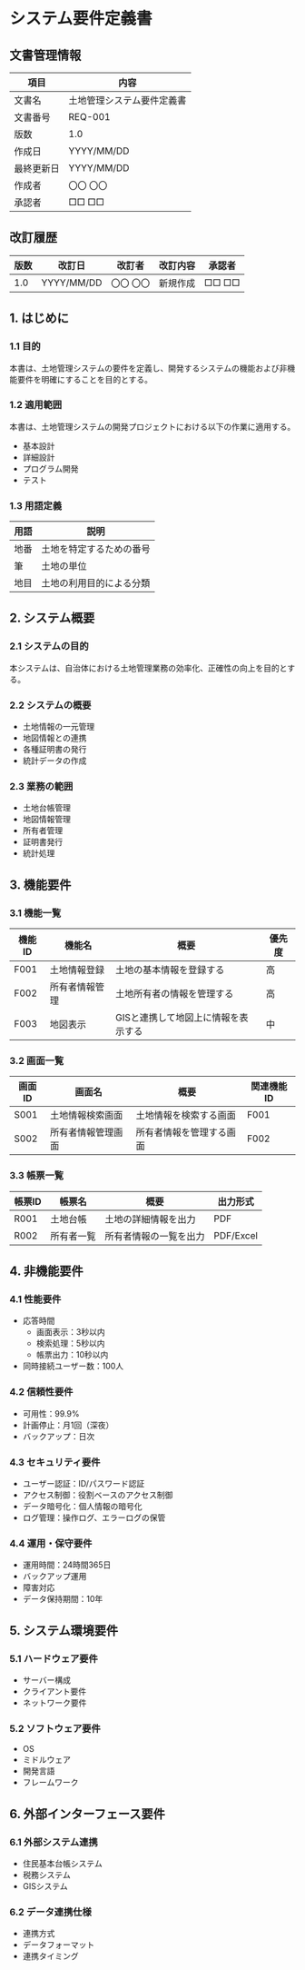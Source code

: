 # システム要件定義書

## 文書管理情報

| 項目 | 内容 |
|------|------|
| 文書名 | 土地管理システム要件定義書 |
| 文書番号 | REQ-001 |
| 版数 | 1.0 |
| 作成日 | YYYY/MM/DD |
| 最終更新日 | YYYY/MM/DD |
| 作成者 | 〇〇 〇〇 |
| 承認者 | □□ □□ |

## 改訂履歴

| 版数 | 改訂日 | 改訂者 | 改訂内容 | 承認者 |
|------|--------|---------|----------|---------|
| 1.0  | YYYY/MM/DD | 〇〇 〇〇 | 新規作成 | □□ □□ |

## 1. はじめに

### 1.1 目的
本書は、土地管理システムの要件を定義し、開発するシステムの機能および非機能要件を明確にすることを目的とする。

### 1.2 適用範囲
本書は、土地管理システムの開発プロジェクトにおける以下の作業に適用する。
- 基本設計
- 詳細設計
- プログラム開発
- テスト

### 1.3 用語定義

| 用語 | 説明 |
|------|------|
| 地番 | 土地を特定するための番号 |
| 筆 | 土地の単位 |
| 地目 | 土地の利用目的による分類 |

## 2. システム概要

### 2.1 システムの目的
本システムは、自治体における土地管理業務の効率化、正確性の向上を目的とする。

### 2.2 システムの概要
- 土地情報の一元管理
- 地図情報との連携
- 各種証明書の発行
- 統計データの作成

### 2.3 業務の範囲
- 土地台帳管理
- 地図情報管理
- 所有者管理
- 証明書発行
- 統計処理

## 3. 機能要件

### 3.1 機能一覧

| 機能ID | 機能名 | 概要 | 優先度 |
|--------|--------|------|---------|
| F001 | 土地情報登録 | 土地の基本情報を登録する | 高 |
| F002 | 所有者情報管理 | 土地所有者の情報を管理する | 高 |
| F003 | 地図表示 | GISと連携して地図上に情報を表示する | 中 |

### 3.2 画面一覧

| 画面ID | 画面名 | 概要 | 関連機能ID |
|--------|--------|------|-------------|
| S001 | 土地情報検索画面 | 土地情報を検索する画面 | F001 |
| S002 | 所有者情報管理画面 | 所有者情報を管理する画面 | F002 |

### 3.3 帳票一覧

| 帳票ID | 帳票名 | 概要 | 出力形式 |
|--------|--------|------|-----------|
| R001 | 土地台帳 | 土地の詳細情報を出力 | PDF |
| R002 | 所有者一覧 | 所有者情報の一覧を出力 | PDF/Excel |

## 4. 非機能要件

### 4.1 性能要件
- 応答時間
  - 画面表示：3秒以内
  - 検索処理：5秒以内
  - 帳票出力：10秒以内
- 同時接続ユーザー数：100人

### 4.2 信頼性要件
- 可用性：99.9%
- 計画停止：月1回（深夜）
- バックアップ：日次

### 4.3 セキュリティ要件
- ユーザー認証：ID/パスワード認証
- アクセス制御：役割ベースのアクセス制御
- データ暗号化：個人情報の暗号化
- ログ管理：操作ログ、エラーログの保管

### 4.4 運用・保守要件
- 運用時間：24時間365日
- バックアップ運用
- 障害対応
- データ保持期間：10年

## 5. システム環境要件

### 5.1 ハードウェア要件
- サーバー構成
- クライアント要件
- ネットワーク要件

### 5.2 ソフトウェア要件
- OS
- ミドルウェア
- 開発言語
- フレームワーク

## 6. 外部インターフェース要件

### 6.1 外部システム連携
- 住民基本台帳システム
- 税務システム
- GISシステム

### 6.2 データ連携仕様
- 連携方式
- データフォーマット
- 連携タイミング
